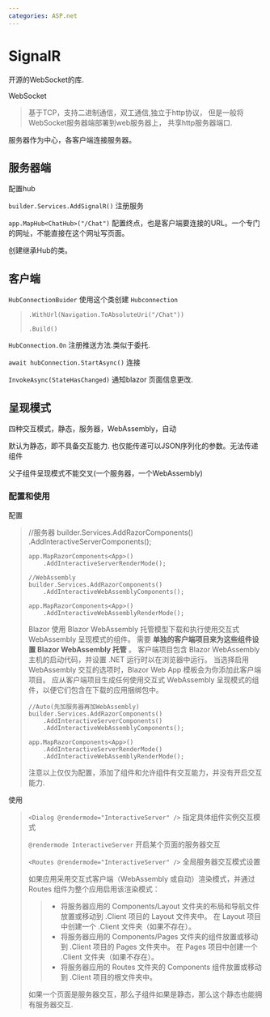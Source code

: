 ```yaml
---
categories: ASP.net
---
```


# SignalR

开源的WebSocket的库.

WebSocket

> 基于TCP，支持二进制通信，双工通信,独立于http协议，
> 但是一般将WebSocket服务器端部署到web服务器上， 共享http服务器端口.

服务器作为中心，各客户端连接服务器。

## 服务器端

配置hub

`builder.Services.AddSignalR()` 注册服务

`app.MapHub<ChatHub>("/Chat")`
配置终点，也是客户端要连接的URL。一个专门的网址，不能直接在这个网址写页面。

创建继承Hub的类。

## 客户端

`HubConnectionBuider` 使用这个类创建 `Hubconnection`

> `.WithUrl(Navigation.ToAbsoluteUri("/Chat"))`
>
> `.Build()`

`HubConnection.On` 注册推送方法.类似于委托.

`await hubConnection.StartAsync()` 连接

`InvokeAsync(StateHasChanged)` 通知blazor 页面信息更改.

## 呈现模式

四种交互模式，静态，服务器，WebAssembly，自动

默认为静态，即不具备交互能力.
也仅能传递可以JSON序列化的参数。无法传递组件

父子组件呈现模式不能交叉(一个服务器，一个WebAssembly)

### 配置和使用

配置

> //服务器
>     builder.Services.AddRazorComponents()
>         .AddInteractiveServerComponents();
>
>     app.MapRazorComponents<App>()
>         .AddInteractiveServerRenderMode();
>
>     //WebAssembly
>     builder.Services.AddRazorComponents()
>         .AddInteractiveWebAssemblyComponents();
>
>     app.MapRazorComponents<App>()
>         .AddInteractiveWebAssemblyRenderMode();
>
> Blazor 使用 Blazor WebAssembly 托管模型下载和执行使用交互式
> WebAssembly 呈现模式的组件。 需要 **单独的客户端项目来为这些组件设置
> Blazor WebAssembly 托管** 。 客户端项目包含 Blazor WebAssembly
> 主机的启动代码，并设置 .NET 运行时以在浏览器中运行。 当选择启用
> WebAssembly 交互的选项时，Blazor Web App 模板会为你添加此客户端项目。
> 应从客户端项目生成任何使用交互式 WebAssembly
> 呈现模式的组件，以便它们包含在下载的应用捆绑包中。
>
>     //Auto(先加服务器再加WebAssembly)
>     builder.Services.AddRazorComponents()
>         .AddInteractiveServerComponents()
>         .AddInteractiveWebAssemblyComponents();
>
>     app.MapRazorComponents<App>()
>         .AddInteractiveServerRenderMode()
>         .AddInteractiveWebAssemblyRenderMode();
>
> 注意以上仅仅为配置，添加了组件和允许组件有交互能力，并没有开启交互能力.

使用

> `<Dialog @rendermode="InteractiveServer" />` 指定具体组件实例交互模式
>
> `@rendermode InteractiveServer` 开启某个页面的服务器交互
>
> `<Routes @rendermode="InteractiveServer" />` 全局服务器交互模式设置
>
> 如果应用采用交互式客户端（WebAssembly 或自动）渲染模式，并通过 Routes
> 组件为整个应用启用该渲染模式：
>
> > - 将服务器应用的 Components/Layout
> >   文件夹的布局和导航文件放置或移动到 .Client 项目的 Layout
> >   文件夹中。 在 Layout 项目中创建一个 .Client 文件夹（如果不存在）。
> > - 将服务器应用的 Components/Pages 文件夹的组件放置或移动到 .Client
> >   项目的 Pages 文件夹中。 在 Pages 项目中创建一个 .Client
> >   文件夹（如果不存在）。
> > - 将服务器应用的 Routes 文件夹的 Components 组件放置或移动到 .Client
> >   项目的根文件夹中。
>
> 如果一个页面是服务器交互，那么子组件如果是静态，那么这个静态也能拥有服务器交互.
